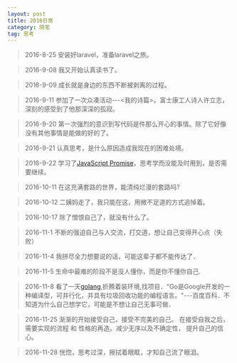```yaml
--- 
layout: post
title: 2016日常
category: 随笔
tag: 思考
---
```


> 2016-8-25 安装好laravel，准备laravel之旅。

> 2016-9-08 我又开始认真读书了。

> 2016-9-09 成长就是身边的东西不断被剥离的过程。

> 2016-9-11 参加了一次众凑活动---<我的诗篇>。富士康工人诗人许立志，深刻的感受到了他那深深的孤寂。

> 2016-9-20 第一次强烈的意识到写代码是件那么开心的事情。除了它好像没有其他事情是能做的好的了。

> 2016-9-21 认真思考，是什么原因造成我现在的困难处境。

> 2016-9-22 学习了[JavaScript Promise](http://azu.github.io/promises-book/)，思考学而没能及时用到，是否需要继续。

> 2016-10-11 在这充满套路的世界，能清纯烂漫的套路吗?

> 2016-10-12 二姨妈走了，我只能在这，用微不足道的方式追悼着。

> 2016-10-17 除了憎恨自己了，就没有什么了。

> 2016-11-1 不断的强迫自己与人交流，打交道，想让自己变得开心点（失败）

> 2016-11-4 我拼尽全力想要说的话，可能这辈子都不能传达了．

> 2016-11-5 生命中最难的阶段不是没人懂你，而是你不懂你自己.

> 2016-11-8 看了一天[golang](https://github.com/astaxie/build-web-application-with-golang/tree/master/zh),折腾着装环境,找项目．"Go是Google开发的一种编译型，可并行化，并具有垃圾回收功能的编程语言。"---百度百科．不知道为什么自己想学它，可能是不想让自己无事可做．

> 2016-11-25 渐渐的开始接受自己，接受不完美的自己。 在接受自我之后，需要实现的流程 和 性格的再造。减少无序以及不确定性， 提升自己的信心。

> 2016-11-28 恍惚，思考过深，擦拭着眼眶，才知自己流了眼泪。
